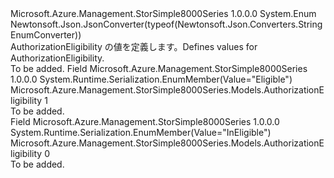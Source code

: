 <Type Name="AuthorizationEligibility" FullName="Microsoft.Azure.Management.StorSimple8000Series.Models.AuthorizationEligibility">
  <TypeSignature Language="C#" Value="public enum AuthorizationEligibility" />
  <TypeSignature Language="ILAsm" Value=".class public auto ansi sealed AuthorizationEligibility extends System.Enum" />
  <TypeSignature Language="DocId" Value="T:Microsoft.Azure.Management.StorSimple8000Series.Models.AuthorizationEligibility" />
  <TypeSignature Language="VB.NET" Value="Public Enum AuthorizationEligibility" />
  <TypeSignature Language="F#" Value="type AuthorizationEligibility = " />
  <AssemblyInfo>
    <AssemblyName>Microsoft.Azure.Management.StorSimple8000Series</AssemblyName>
    <AssemblyVersion>1.0.0.0</AssemblyVersion>
  </AssemblyInfo>
  <Base>
    <BaseTypeName>System.Enum</BaseTypeName>
  </Base>
  <Attributes>
    <Attribute>
      <AttributeName>Newtonsoft.Json.JsonConverter(typeof(Newtonsoft.Json.Converters.StringEnumConverter))</AttributeName>
    </Attribute>
  </Attributes>
  <Docs>
    <summary>
            <span data-ttu-id="99976-101">AuthorizationEligibility の値を定義します。</span><span class="sxs-lookup"><span data-stu-id="99976-101">Defines values for AuthorizationEligibility.</span></span>
            </summary>
    <remarks>To be added.</remarks>
  </Docs>
  <Members>
    <Member MemberName="Eligible">
      <MemberSignature Language="C#" Value="Eligible" />
      <MemberSignature Language="ILAsm" Value=".field public static literal valuetype Microsoft.Azure.Management.StorSimple8000Series.Models.AuthorizationEligibility Eligible = int32(1)" />
      <MemberSignature Language="DocId" Value="F:Microsoft.Azure.Management.StorSimple8000Series.Models.AuthorizationEligibility.Eligible" />
      <MemberSignature Language="VB.NET" Value="Eligible" />
      <MemberSignature Language="F#" Value="Eligible = 1" Usage="Microsoft.Azure.Management.StorSimple8000Series.Models.AuthorizationEligibility.Eligible" />
      <MemberType>Field</MemberType>
      <AssemblyInfo>
        <AssemblyName>Microsoft.Azure.Management.StorSimple8000Series</AssemblyName>
        <AssemblyVersion>1.0.0.0</AssemblyVersion>
      </AssemblyInfo>
      <Attributes>
        <Attribute>
          <AttributeName>System.Runtime.Serialization.EnumMember(Value="Eligible")</AttributeName>
        </Attribute>
      </Attributes>
      <ReturnValue>
        <ReturnType>Microsoft.Azure.Management.StorSimple8000Series.Models.AuthorizationEligibility</ReturnType>
      </ReturnValue>
      <MemberValue>1</MemberValue>
      <Docs>
        <summary>To be added.</summary>
      </Docs>
    </Member>
    <Member MemberName="InEligible">
      <MemberSignature Language="C#" Value="InEligible" />
      <MemberSignature Language="ILAsm" Value=".field public static literal valuetype Microsoft.Azure.Management.StorSimple8000Series.Models.AuthorizationEligibility InEligible = int32(0)" />
      <MemberSignature Language="DocId" Value="F:Microsoft.Azure.Management.StorSimple8000Series.Models.AuthorizationEligibility.InEligible" />
      <MemberSignature Language="VB.NET" Value="InEligible" />
      <MemberSignature Language="F#" Value="InEligible = 0" Usage="Microsoft.Azure.Management.StorSimple8000Series.Models.AuthorizationEligibility.InEligible" />
      <MemberType>Field</MemberType>
      <AssemblyInfo>
        <AssemblyName>Microsoft.Azure.Management.StorSimple8000Series</AssemblyName>
        <AssemblyVersion>1.0.0.0</AssemblyVersion>
      </AssemblyInfo>
      <Attributes>
        <Attribute>
          <AttributeName>System.Runtime.Serialization.EnumMember(Value="InEligible")</AttributeName>
        </Attribute>
      </Attributes>
      <ReturnValue>
        <ReturnType>Microsoft.Azure.Management.StorSimple8000Series.Models.AuthorizationEligibility</ReturnType>
      </ReturnValue>
      <MemberValue>0</MemberValue>
      <Docs>
        <summary>To be added.</summary>
      </Docs>
    </Member>
  </Members>
</Type>